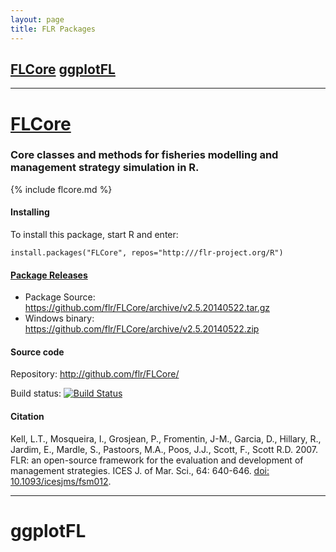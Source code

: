```yaml
---
layout: page
title: FLR Packages
---
```


## [FLCore](#FLCore) [ggplotFL](#ggplotFL)

---

# [FLCore](http://flr-project.org/FLCore) <a name="FLCore"></a>

### Core classes and methods for fisheries modelling and management strategy simulation in R.

{% include flcore.md %}

#### Installing

To install this package, start R and enter:

	install.packages("FLCore", repos="http:///flr-project.org/R")

#### [Package Releases](https://github.com/flr/FLCore/releases/latest)
- Package Source: <https://github.com/flr/FLCore/archive/v2.5.20140522.tar.gz>
- Windows binary: <https://github.com/flr/FLCore/archive/v2.5.20140522.zip>

#### Source code

Repository: <http://github.com/flr/FLCore/>

Build status: [![Build Status](https://travis-ci.org/flr/FLCore.svg?branch=master)](https://travis-ci.org/flr/FLCore)


#### Citation

Kell, L.T., Mosqueira, I., Grosjean, P., Fromentin, J-M., Garcia, D., Hillary, R., Jardim, E., Mardle, S., Pastoors, M.A., Poos, J.J., Scott, F., Scott R.D. 2007. FLR: an open-source framework for the evaluation and development of management strategies. ICES J. of Mar. Sci., 64: 640-646. [doi: 10.1093/icesjms/fsm012](dx.doi.org/10.1093/icesjms/fsm012).

___

# ggplotFL <a name="ggplotFL"></a>

